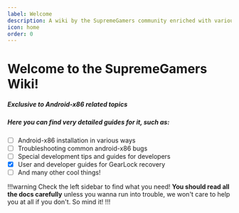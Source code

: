 ```yaml
---
label: Welcome
description: A wiki by the SupremeGamers community enriched with various guides and docs
icon: home
order: 0
---
```


# Welcome to the SupremeGamers Wiki!

##### Exclusive to Android-x86 related topics

##### Here you can find very detailed guides for it, such as:

- [ ] Android-x86 installation in various ways
- [ ] Troubleshooting common android-x86 bugs
- [ ] Special development tips and guides for developers
- [x] User and developer guides for GearLock recovery
- [ ] And many other cool things!

!!!warning
Check the left sidebar to find what you need!
**You should read all the docs carefully** unless you wanna run into trouble, we won't care to help you at all if you don't. So mind it!
!!!
